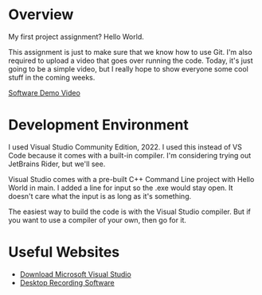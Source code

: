 # Overview

My first project assignment? Hello World.

This assignment is just to make sure that we know how to use Git. I'm also required to upload a video that goes over running the code. Today, it's just going to be a simple video,
but I really hope to show everyone some cool stuff in the coming weeks.

[Software Demo Video](https://youtu.be/iPtuQexd5qQ)

# Development Environment

I used Visual Studio Community Edition, 2022. I used this instead of VS Code because it comes with a built-in compiler. I'm considering trying out JetBrains Rider, but we'll see.

Visual Studio comes with a pre-built C++ Command Line project with Hello World in main. I added a line for input so the .exe would stay open. It doesn't care what the input is as long as it's
something.

The easiest way to build the code is with the Visual Studio compiler. But if you want to use a compiler of your own, then go for it.

# Useful Websites

* [Download Microsoft Visual Studio](https://visualstudio.microsoft.com/)
* [Desktop Recording Software](https://obsproject.com/)
